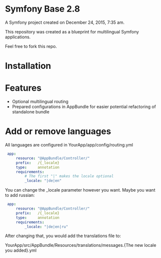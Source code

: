 Symfony Base 2.8
================

A Symfony project created on December 24, 2015, 7:35 am.

This repository was created as a blueprint for multilingual Symfony applications.

Feel free to fork this repo.

# Installation

# Features

* Optional multilingual routing
* Prepared configurations in AppBundle for easier potential refactoring of standalone bundle

# Add or remove languages

All languages are configured in YourApp/app/config/routing.yml

```yaml
 app:
     resource: "@AppBundle/Controller/"
     prefix:   /{_locale}
     type:     annotation
     requirements:
         # The first "|" makes the locale optional
         _locale: "|de|en"
```

You can change the _locale parameter however you want. Maybe you want to add russian:

```yaml
 app:
     resource: "@AppBundle/Controller/"
     prefix:   /{_locale}
     type:     annotation
     requirements:
         _locale: "|de|en|ru"
```

After changing that, you would add the translations file to: 

YourApp/src/AppBundle/Resources/translations/messages.{The new locale you added}.yml